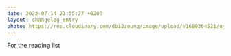 ```yaml
---
date: 2023-07-14 21:55:27 +0200
layout: changelog_entry
photo: https://res.cloudinary.com/dbi2zounq/image/upload/v1689364521/uynichnyrqrkvsqa6msr.jpg
---
```

For the reading list
